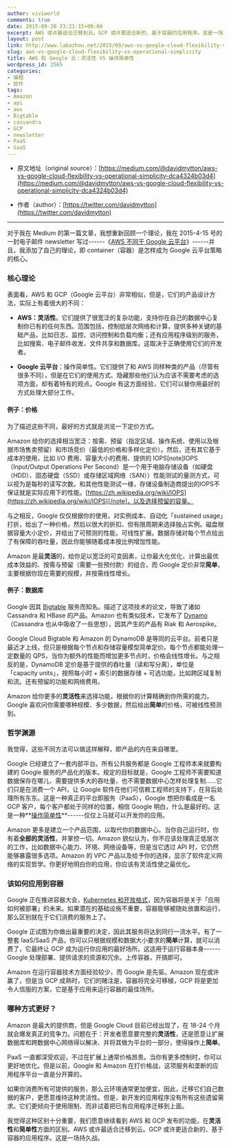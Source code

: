 ```yaml
---
author: viviworld
comments: true
date: 2015-09-28 23:21:15+00:00
excerpt: AWS 或许最适合迁移到云。GCP 或许更适合新的、基于容器的应用程序。这是一场持久战。
layout: post
link: http://www.labazhou.net/2015/09/aws-vs-google-cloud-flexibility-vs-operational-simplicity/
slug: aws-vs-google-cloud-flexibility-vs-operational-simplicity
title: AWS 和 Google 云：灵活性 VS 操作简单性
wordpress_id: 2565
categories:
- 编程
- 软件
tags:
- Amazon
- api
- aws
- Bigtable
- cassandra
- GCP
- newsletter
- PaaS
- SaaS
---
```



	
  * 原文地址（original source）：[https://medium.com/@davidmytton/aws-vs-google-cloud-flexibility-vs-operational-simplicity-dca4324b03d4](https://medium.com/@davidmytton/aws-vs-google-cloud-flexibility-vs-operational-simplicity-dca4324b03d4)

	
  * 作者（author）：[https://twitter.com/davidmytton](https://twitter.com/davidmytton)





* * *



对于我在 Medium 的第一篇文章，我想重新回顾一个理论，我在 2015-4-15 号的一封电子邮件 newsletter 写过------《[AWS 不同于 Google 云平台](http://us10.campaign-archive1.com/?u=5dfb7b5de8e42c2633c06b3a8&id=36227f3963)》------并且，我添加了自己的理论，即 container（容器）是怎样成为 Google 云平台策略的核心。


### 核心理论


表面看，AWS 和 GCP（Google 云平台）非常相似，但是，它们的产品设计方法，实际上有着很大的不同：



	
  * **AWS：灵活性**。它们提供了很宽泛的复杂功能，支持你在自己的数据中心复制你已有的任何东西。范围包括，控制低层次网络和计算，提供多种关键的基础产品，比如日志、监控、访问控制和负载均衡；还有应用程序级别的服务，比如搜索、电子邮件收发、文件共享和数据库。这取决于正确使用它们的开发者。

	
  * **Google 云平台**：操作简单性。它们提供了和 AWS 同样种类的产品（尽管有很多不同），但是在它们的使用方式、隐藏那些他们认为应该不需要考虑的选项方面，却有着特有的观点。Google 有这方面经验，它们可以替你用最好的方式处理大部分工作。




#### 例子：价格


为了描述这些不同，最好的方式就是浏览一下定价方式。

Amazon 给你的选择相当宽泛：按需、预留（指定区域、操作系统、使用以及根据市场售卖预留）和市场竞价（最低的价格和多样化定价）。然后，还有其它基于成本的使用，比如 I/O 费用、容量大小的费用、提供的 IOPS[note]IOPS（Input/Output Operations Per Second）是一个用于电脑存储设备（如硬盘（HDD）、固态硬盘（SSD）或存储区域网络（SAN））性能测试的量测方式，可以视为是每秒的读写次数。和其他性能测试一様，存储设备制造商提出的IOPS不保证就是实际应用下的性能。[https://zh.wikipedia.org/wiki/IOPS](https://zh.wikipedia.org/wiki/IOPS)[/note]，以及选择预留的容量。

与之相反，Google 仅仅根据你的使用，对实例成本、自动化「sustained usage」打折，给出了一种价格，然后以很大的折扣、但有限周期来选择独占实例。磁盘根据容量大小定价，并给出了可预测的性能，可线性扩展。数据存储对每个节点给出了有保障的吞吐量，因此你能够随着成本按比例增加性能。

Amazon 是最**灵活**的，给你足以宽泛的可变因素，让你最大化优化、计算出最优成本效益的、按需与预留（需要一些预付款）的组合，而 Google 定价非常**简单**，主要根据你现在需要的规模，并按需线性增长。


#### 例子：数据库


Google 因其 [Bigtable](https://en.wikipedia.org/wiki/BigTable) 服务而知名。描述了这项技术的论文，导致了诸如 Cassandra 和 HBase 的产品。Amazon 也有类似技术，它发布了 [Dynamo](https://en.wikipedia.org/wiki/Dynamo_%28storage_system%29)（Cassandra 也从中吸收了一些思想），因其产生的产品有 Riak 和 Aerospike。

Google Cloud Bigtable 和 Amazon 的 DynamoDB 是等同的云平台。前者只是最近才上线，但只是根据每个节点和存储容量模型简单定价。每个节点都能处理一定数量的 QPS，当你为额外的性能而增加更多节点时，价格会线性增长。与之相反的是，DynamoDB 定价是基于提供的吞吐量（读和写分离），单位是「capacity units」，按照每小时 + 索引的数据存储 + 可选功能，比如跨区域复制和流。还有预留的功能和网络费用。

Amazon 给你更多的**灵活性**来选择功能，根据你的计算精确到你所需的能力。Google 喜欢问你需要哪种规模、多少数据，然后给出**简单**的价格，可被线性预测到。


### 哲学渊源


我觉得，这些不同方法可以做这样解释，即产品的内在来自哪里。

Google 已经建立了一套内部平台。所有公共服务都是 Google 工程师本来就要构建的 Google 服务的产品化的版本。规定的目标就是，Google 工程师不需要知道数据保存在哪儿、需要提供多大的吞吐量、也不需要数据中心怎样处理复制……它们只是在消费一个 API，让 Google 软件在他们可信赖工程师的支持下，在背后处理所有东东。这是一种真正的平台即服务（PaaS），Google 想把你看成是一名 GCP 客户，每个客户都处于同样的位置，相信 Google 明白，什么是最好的。这是一种**[操作简单性](http://www.labazhou.net/2014/09/simple-technology-hard-not-easy-angularjs-nosql/)**------仅仅上马就可以开发你的应用。

Amazon 更多是建立一个产品范围，以取代你的数据中心。当你自己运行时，你有着**全部的灵活性**，并掌控一切。Amazon 貌似认为，你不应该处理真正低层次的工作，比如数据中心能力、环境、网络设备等，但是当它透过 API 时，它仍然能够暴露很多选项。Amazon 的 VPC 产品以及给予你的选择，显示了软件定义网络的实现哲学。你更好地明白你的应用，你应该有灵活性使之最优化。


### 该如何应用到容器


Google 正在推进容器大会，[Kubernetes 和开放格式](http://us10.campaign-archive1.com/?u=5dfb7b5de8e42c2633c06b3a8&id=578876abd2)，因为容器将是关于「应用如何被部署」的未来。如果潜在的基础设施不重要，容器能够被随处放置和运行，那么区别就在于它们消费的服务上了。

Google 正试图为你做出最重要的决定，因此其服务将达到同行一流水平。有了一整套 IaaS/SaaS 产品，你可以只根据规模和数据大小要求的**简单**计算，就可以消费了，它最终让 GCP 成为运行你应用的最好场所。这适用于运行容器本身------Google 处理部署、提供请求的资源和冗余。上传容器，开搞即可。

Amazon 在运行容器技术方面经验较少，而 Google 是先驱。Amazon 现在或许赢了，但是当 GCP 成熟时，它们的赌注是，容器将完全可移植，GCP 将是更加令人信服的方案，它是基于应用来运行容器的最佳场所。


### 哪种方式更好？


Amazon 是最大的提供商，但是 Google Cloud 目前已经出现了，在 18-24 个月就会爆发真正的竞争力。问题在于：开发者愿意要完整的**灵活性**，还是愿意让扩展数据库和跨数据中心网络得以解决、并将其做为平台的一部分，使得操作上**简单**。

PaaS 一直都深受欢迎，不过在扩展上通常价格昂贵。当你有更多控制时，你可以更好地优化。但是以前，Google 和 Amazon 在打价格战，这项服务和垄断的应用程序平台一直是分开算的。

如果你消费所有可提供的服务，那么云环境通常更加便宜，因此，迁移它们自己数据的客户，更愿意维持这种灵活性。但是，新开发的应用程序没有所有这些遗留需求。它们更倾向于使用限制、而非试着把已有应用程序迁移到上面。

我觉得这种区别十分重要，我们愿意继续看到 AWS 和 GCP 发布的功能，在**灵活性**和**简单性**方面的区别。AWS 或许最适合迁移到云。GCP 或许更适合新的、基于容器的应用程序。这是一场持久战。
